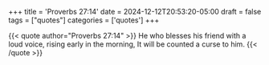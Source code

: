 +++
title = 'Proverbs 27:14'
date = 2024-12-12T20:53:20-05:00
draft = false
tags = ["quotes"]
categories = ['quotes']
+++

{{< quote author="Proverbs 27:14" >}}
He who blesses his friend with a loud voice, rising early in the morning, It will be counted a curse to him.
{{< /quote >}}
